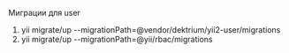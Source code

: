 Миграции для user
1. yii migrate/up --migrationPath=@vendor/dektrium/yii2-user/migrations
2. yii migrate/up --migrationPath=@yii/rbac/migrations
